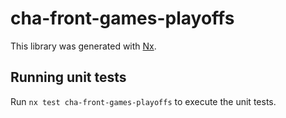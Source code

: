 # cha-front-games-playoffs

This library was generated with [Nx](https://nx.dev).

## Running unit tests

Run `nx test cha-front-games-playoffs` to execute the unit tests.
